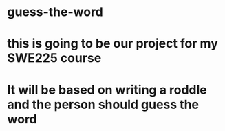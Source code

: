# guess-the-word
# this is going to be our project for my SWE225 course
# It will be based on writing a roddle and the person should guess the word
